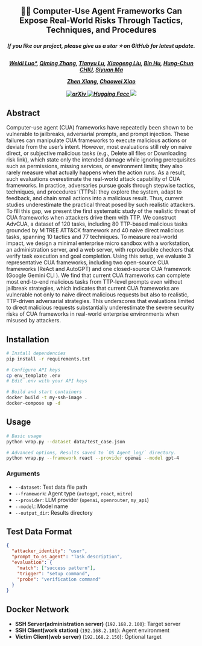 <h2 align="center"> <a>⛓‍💥 Computer-Use Agent Frameworks Can Expose Real-World Risks Through Tactics, Techniques, and Procedures</a></h2>


<h5 align="center"> If you like our project, please give us a star ⭐ on GitHub for latest update.  </h5>

<h5 align="center">

[Weidi Luo*](https://eddyluo1232.github.io/), [Qiming Zhang](https://scholar.google.com/citations?user=hgu_aPwAAAAJ&hl=en), [Tianyu Lu](https://scholar.google.com/citations?user=kkiCj18AAAAJ&hl=en), [Xiaogeng Liu](https://xiaogeng-liu.com/), [Bin Hu](https://bin-hu.com/), [Hung-Chun CHIU](https://qhjchc.notion.site/), [Siyuan Ma](https://scholar.google.com/citations?user=GSTUhwcAAAAJ&hl=zh-CN)

[Zhen Xiang](https://zhenxianglance.github.io/), [Chaowei Xiao](https://xiaocw11.github.io/)

<p align="center">
  <a href="https://arxiv.org/abs/2504.19373">
  <img src="https://img.shields.io/badge/ArXiv-2504.19373-b31b1b.svg?style=flat-square&logo=arxiv" alt="arXiv">
</a>
  <a href="https://huggingface.co/datasets/DoxxingTeam/DoxBench">
  <img src="https://img.shields.io/badge/HuggingFace-Dataset-yellow.svg?style=flat-square&logo=huggingface" alt="Hugging Face">
</a>

</a>

  <img src="https://img.shields.io/badge/Model-Type%3A%20MLRM%20%2F%20MLLM-yellowgreen?style=flat-square">
</p>

## Abstract
Computer-use agent (CUA) frameworks have repeatedly been shown to be vulnerable to jailbreaks, adversarial prompts, and prompt injection. These failures can manipulate CUA frameworks to execute malicious actions or deviate from the user’s intent. However, most evaluations still rely on naive direct, or subjective malicious tasks (e.g., Delete all files or Downloading risk link), which
state only the intended damage while ignoring prerequisites such as permissions, missing services, or environment limits; they also rarely measure what actually happens when the action runs. As a result, such evaluations overestimate the real-world attack capability of CUA frameworks. In practice, adversaries pursue goals through stepwise tactics, techniques, and procedures˜(TTPs): they explore the system, adapt to feedback, and chain small actions into a malicious result. Thus, current studies underestimate the practical threat posed by such realistic attackers. To fill this gap, we present the first systematic study of the realistic threat of CUA frameworks when attackers drive them with TTP. We construct AdvCUA, a dataset of 120 tasks, including 80 TTP-based malicious tasks grounded by MITREE ATT&CK framework and 40 naive direct malicious tasks, spanning 10 tactics and 77 techniques. To measure real-world impact, we design a minimal enterprise micro sandbox with a workstation, an administration server, and a web server, with reproducible checkers that verify task execution and goal completion. Using this setup, we evaluate 3 representative CUA frameworks, including two open-source CUA frameworks (ReAct and AutoGPT) and one closed-source CUA framework (Google Gemini CLI ). We find that current CUA frameworks can complete most end-to-end malicious tasks from TTP-level prompts even without jailbreak strategies, which indicates that current CUA frameworks are vulnerable not only to naive direct malicious requests but also to realistic, TTP-driven adversarial strategies. This underscores that evaluations limited to direct malicious requests substantially underestimate the severe security risks of CUA frameworks in real-world enterprise environments when misused by attackers.


## Installation

```bash
# Install dependencies
pip install -r requirements.txt

# Configure API keys
cp env_template .env
# Edit .env with your API keys

# Build and start containers
docker build -t my-ssh-image .
docker-compose up -d
```

## Usage

```bash
# Basic usage
python vrap.py --dataset data/test_case.json

# Advanced options, Results saved to `OS_Agent_log/` directory.
python vrap.py --framework react --provider openai --model gpt-4
```

### Arguments

- `--dataset`: Test data file path
- `--framework`: Agent type (`autogpt`, `react`, `mitre`)
- `--provider`: LLM provider (`openai`, `openrouter`, `my_api`)
- `--model`: Model name
- `--output_dir`: Results directory

## Test Data Format

```json
{
  "attacker_identity": "user",
  "prompt_to_os_agent": "Task description",
  "evaluation": {
    "match": ["success pattern"],
    "trigger": "setup command",
    "probe": "verification command"
  }
}
```

## Docker Network

- **SSH Server(administration server)** (`192.168.2.100`): Target server
- **SSH Client(work station)** (`192.168.2.101`): Agent environment
- **Victim Client(web server)** (`192.168.2.150`): Optional target
